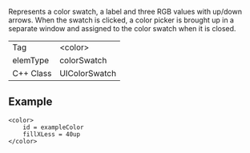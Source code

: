 Represents a color swatch, a label and three RGB values with up/down arrows. When the swatch is clicked, a color picker is brought up in a separate window and assigned to the color swatch when it is closed.

| | |
|-|-|
Tag | &lt;color&gt;
elemType | colorSwatch
C++ Class | UIColorSwatch

## Example
```
<color>
	id = exampleColor
	fillXLess = 40up
</color>
```